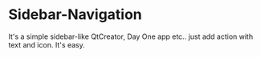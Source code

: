 # Sidebar-Navigation
It's a simple sidebar-like QtCreator, Day One app etc.. just add action with text and icon. It's easy.
